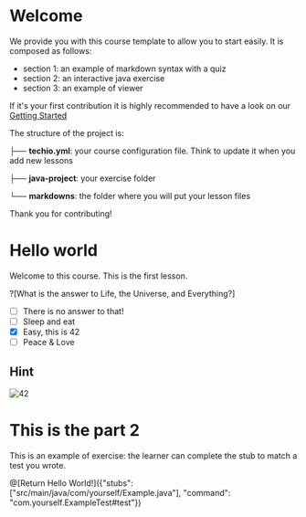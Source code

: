 
# Welcome

We provide you with this course template to allow you to start easily.
It is composed as follows:
* section 1: an example of markdown syntax with a quiz
* section 2: an interactive java exercise
* section 3: an example of viewer

If it's your first contribution it is highly recommended to have a look on our [Getting Started](https://docs.google.com/document/d/12-geAhlmIRNJ3uRdpu6npLIhJ8fXm-8XqupsLCDDpV0/edit?usp=sharing)

The structure of the project is:

├── **techio.yml**: your course configuration file. Think to update it when you add new lessons

├── **java-project**: your exercise folder

└── **markdowns**: the folder where you will put your lesson files


Thank you for contributing!



# Hello world

Welcome to this course. This is the first lesson.

?[What is the answer to Life, the Universe, and Everything?]
-[ ] There is no answer to that!
-[ ] Sleep and eat
-[x] Easy, this is 42
-[ ] Peace & Love

## Hint

![42](http://www.thespectrumofriemannium.com/wp-content/uploads/2014/08/42entropytext_quotes_the_hitchhikers_gu_1600x1200.jpg)


# This is the part 2


This is an example of exercise: the learner can complete the stub to match a test you wrote.

@[Return Hello World!]({"stubs": ["src/main/java/com/yourself/Example.java"], "command": "com.yourself.ExampleTest#test"})
